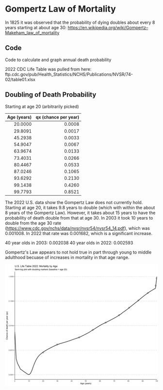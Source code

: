 # Gompertz Law of Mortality

In 1825 it was observed that the probability of dying doubles about every 8 years starting at about age 30: https://en.wikipedia.org/wiki/Gompertz–Makeham_law_of_mortality

## Code

Code to calculate and graph annual death probability

2022 CDC Life Table was pulled from here: ftp.cdc.gov/pub/Health_Statistics/NCHS/Publications/NVSR/74-02/table01.xlsx

## Doubling of Death Probability

Starting at age 20 (arbitrarily picked)

| Age (years)| qx (chance per year)|
|-----------:|--------------------:|
|     20.0000|               0.0008|
|     29.8091|               0.0017|
|     45.2938|               0.0033|
|     54.9047|               0.0067|
|     63.9674|               0.0133|
|     73.4031|               0.0266|
|     80.4467|               0.0533|
|     87.0246|               0.1065|
|     93.6292|               0.2130|
|     99.1438|               0.4260|
|     99.7793|               0.8521|

The 2022 U.S. data show the Gompertz Law does not currently hold. Starting at age 20, it takes 9.8 years to double (which with within the about 8 years of the Gompertz Law). However, it takes about 15 years to have the probability of death double from that at age 30. In 2003 it took 10 years to double from the age 30 rate (https://www.cdc.gov/nchs/data/nvsr/nvsr54/nvsr54_14.pdf), which was 0.001008. In 2022 that rate was 0.001682, which is a significant increase.

40 year olds in 2003: 0.002038
40 year olds in 2022: 0.002593

Gompertz's Law appears to not hold true in part through young to middle adulthood becuase of increases in mortality in that age range.

![Semi-log plot showing probability of death by age](GompertzPlot.png)
